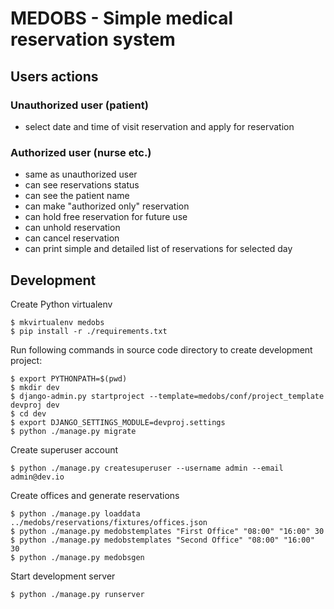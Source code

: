 MEDOBS - Simple medical reservation system
==========================================

Users actions
-------------
### Unauthorized user (patient)
 - select date and time of visit reservation and apply for reservation

### Authorized user (nurse etc.)
 - same as unauthorized user
 - can see reservations status
 - can see the patient name
 - can make "authorized only" reservation
 - can hold free reservation for future use
 - can unhold reservation
 - can cancel reservation
 - can print simple and detailed list of reservations for selected day


Development
-----------
Create Python virtualenv
```
$ mkvirtualenv medobs
$ pip install -r ./requirements.txt
```

Run following commands in source code directory to create development project:
```
$ export PYTHONPATH=$(pwd)
$ mkdir dev
$ django-admin.py startproject --template=medobs/conf/project_template devproj dev
$ cd dev
$ export DJANGO_SETTINGS_MODULE=devproj.settings
$ python ./manage.py migrate
```

Create superuser account
```
$ python ./manage.py createsuperuser --username admin --email admin@dev.io
```

Create offices and generate reservations
```
$ python ./manage.py loaddata ../medobs/reservations/fixtures/offices.json
$ python ./manage.py medobstemplates "First Office" "08:00" "16:00" 30
$ python ./manage.py medobstemplates "Second Office" "08:00" "16:00" 30
$ python ./manage.py medobsgen
```

Start development server
```
$ python ./manage.py runserver
```
